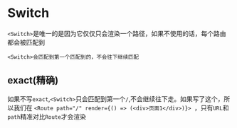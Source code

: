 # Switch

`<Switch>`是唯一的是因为它仅仅只会渲染一个路径，如果不使用的话，每个路由都会被匹配到

`<Switch>会匹配到第一个匹配到的，不会往下继续匹配`

## exact(精确)

如果不写`exact`,`<Switch>`只会匹配到第一个`/`,不会继续往下走。如果写了这个，所以我们在 `<Route path="/" render={() => (<div>页面1</div>)}> `，只有`URL`和`path`精准对比`Route`才会渲染